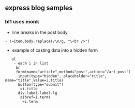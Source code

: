 ## express blog samples

### bl1 uses monk

-  line breaks in the post body
```jade
- !=item.body.replace(/\n/g, "\<br />")
```


- example of casting data into a hidden form


```jade
   ul
    - each i in list
     br
     form(name="article",method="post",action="/art_post")
      input(type="hidden", placeholder="title", name="title",value=i.title)
      button(type="submit") 
       =i.title
      div.label.label-lg
       a(href=i.term)
        =i.term
```